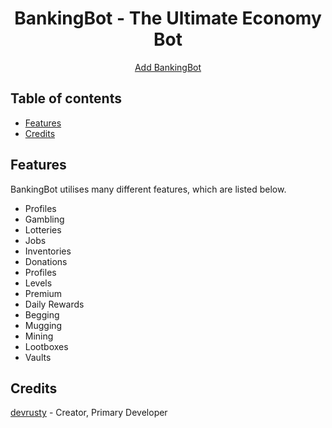 <h1 align="center">BankingBot - The Ultimate Economy Bot</h1>
<nav align="center">
    <a href="https://discord.com/api/oauth2/authorize?client_id=1002698891537424384&permissions=117760&scope=bot">Add BankingBot</a>
</nav>
<span>
    <h2>Table of contents</h2>
    <ul>
        <li>
            <a href="#features">Features</a>
        </li>
        <li>
            <a href="#credits">Credits</a>
        </li>
    </ul>
</span>

<h2 id="features">Features</h2>
BankingBot utilises many different features, which are listed below.
<ul>
    <li>Profiles</li>
    <li>Gambling</li>
    <li>Lotteries</li>
    <li>Jobs</li>
    <li>Inventories</li>
    <li>Donations</li>
    <li>Profiles</li>
    <li>Levels</li>
    <li>Premium</li>
    <li>Daily Rewards</li>
    <li>Begging</li>
    <li>Mugging</li>
    <li>Mining</li>
    <li>Lootboxes</li>
    <li>Vaults</li>
</ul>

<h2 id="credits">Credits</h2>
<a href="https://github.com/devrusty">devrusty</a> - Creator, Primary Developer